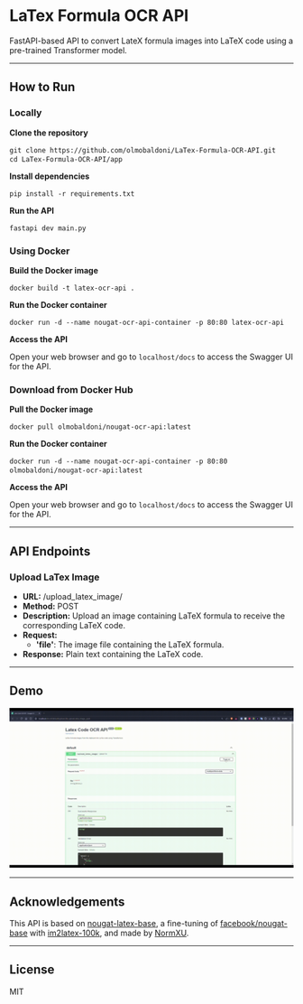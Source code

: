 # LaTex Formula OCR API

FastAPI-based API to convert LateX formula images into LaTeX code using a pre-trained Transformer model.

---

## How to Run

### Locally

**Clone the repository**

```console
git clone https://github.com/olmobaldoni/LaTex-Formula-OCR-API.git
cd LaTex-Formula-OCR-API/app
```

**Install dependencies**

```console
pip install -r requirements.txt
```

**Run the API**

```console
fastapi dev main.py
```

### Using Docker

**Build the Docker image**

```console
docker build -t latex-ocr-api .
```

**Run the Docker container**

```console
docker run -d --name nougat-ocr-api-container -p 80:80 latex-ocr-api
```

**Access the API**

Open your web browser and go to `localhost/docs` to access the Swagger UI for the API.

### Download from Docker Hub

**Pull the Docker image**

```console
docker pull olmobaldoni/nougat-ocr-api:latest
```

**Run the Docker container**

```console
docker run -d --name nougat-ocr-api-container -p 80:80 olmobaldoni/nougat-ocr-api:latest
```

**Access the API**

Open your web browser and go to `localhost/docs` to access the Swagger UI for the API.

---

## API Endpoints

### Upload LaTex Image

- **URL:** /upload_latex_image/
- **Method:** POST
- **Description:** Upload an image containing LaTeX formula to receive the corresponding LaTeX code.
- **Request:**
    - **'file'**: The image file containing the LaTeX formula.
- **Response:** Plain text containing the LaTeX code.

---

## Demo

![Demo](./demo.gif)

---

## Acknowledgements

This API is based on [nougat-latex-base](https://huggingface.co/Norm/nougat-latex-base), a fine-tuning of [facebook/nougat-base](https://huggingface.co/facebook/nougat-base) with [im2latex-100k](https://zenodo.org/records/56198#.V2px0jXT6eA), and made by [NormXU](https://github.com/NormXU).

---

## License

MIT